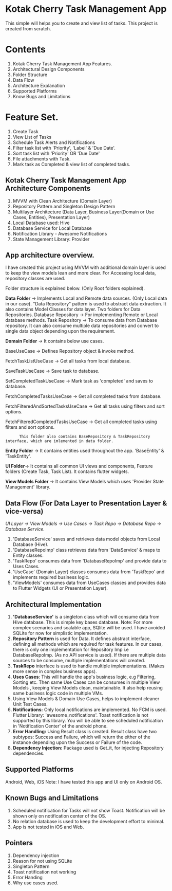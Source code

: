 # Kotak Cherry Task Management App

This simple will helps you to create and view list of tasks. This project is created from scratch.

# Contents
1. Kotak Cherry Task Management App Features.
2. Architectural Design Components
3. Folder Structure
4. Data Flow 
5. Architecture Explanation
6. Supported Platforms
7. Know Bugs and Limitations

# Feature Set.
1. Create Task
2. View List of Tasks
3. Schedule Task Alerts and Notifications
4. Filter task list with 'Priority', 'Label' & 'Due Date'.
5. Sort task list with 'Priority' OR 'Due Date'
6. File attachments with Task.
7. Mark task as Completed & view list of completed tasks.

## Kotak Cherry Task Management App Architecture Components
1. MVVM with Clean Architecture (Domain Layer)
2. Repository Pattern and Singleton Design Pattern
3. Multilayer Architecture (Data Layer, Business Layer(Domain or Use Cases, Entities), Presentation Layer)
4. Local Database used: Hive
5. Database Service for Local Database
6. Notification Library - Awesome Notifications
7. State Management Library: Provider

## App architecture overview.
I have created this project using MVVM with additional domain layer is used to keep the view models 
lean and more clear. For Accessing local data, repository classes are used. 

Folder structure is explained below. (Only Root folders explained).

**Data Folder** -> Implements Local and Remote data sources. (Only Local data in our case). "Data Repository" pattern is used to abstract data extraction.
        It also contains Model Classes for data layer. Two folders for Data Repositories.
        Database Repository -> For implementing Remote or Local database methods. 
        Task Repository -> To consume data from Database repository. It can also consume multiple data repositories and convert to single data object 
        depending upon the requirement.

**Domain Folder** -> It contains below use cases.
          <p>BaseUseCase -> Defines Repository object & invoke method.</p>
          <p>FetchTaskListUseCase -> Get all tasks from local database.</p>
          <p>SaveTaskUseCase -> Save task to database.</p>
          <p>SetCompletedTaskUseCase -> Mark task as 'completed' and saves to database.</p>
          <p>FetchCompletedTasksUseCase -> Get all completed tasks from database.</p>
          <p>FetchFilteredAndSortedTasksUseCase -> Get all tasks using filters and sort options.</p>
          <p>FetchFilteredCompletedTasksUseCase -> Get all completed tasks using filters and sort options.</p>
          
          This folder also contains BaseRepository & TaskRepository interface, which are imlemented in data folder.

**Entity Folder** -> It contains entities used throughout the app. 'BaseEntity' & 'TaskEntity'.

**UI Folder**-> It contains all common UI views and components, Feature folders (Create Task, Task List). It contains flutter widgets.

**View Models Folder** -> It contains View Models which uses 'Provider State Management' library.

## Data Flow (For Data Layer to Presentation Layer & vice-versa)

<em>UI Layer -> View Models -> Use Cases -> Task Repo -> Database Repo -> Database Service.</em>

1. 'DatabaseService' saves and retrieves data model objects from Local Database (Hive).
2. 'DatabaseRepoImp' class retrieves data from 'DataService' & maps to Entity classes.
3. 'TaskRepo' consumes data from 'DatabaseRepoImp' and provide data to Uses Cases.
4. 'UseCase' (Domain Layer) classes consumes data from 'TaskRepo' and implements required business logic.
5. 'ViewModels' consumes data from UseCases classes and provides data to Flutter Widgets (UI or Presentation Layer).

## Architectural Implementation
1. **'DatabaseService'** is a singleton class which will consume data from Hive database. This is simple key bases database.
   Note: For more complex scenarios and scalable app, SQlite will be used. I have avoided SQLite for now for simplistic implementation.
2. **Repository Pattern** is used for Data. It defines abstract interface, defining all methods which are required for task features. In our cases,
   there is only one implementation for Repository Imp i.e DatabaseRepoImp. (As no API service is used). If there are multiple data sources to be
   consume, multiple implementations will created.
3. **TaskRepo** interface is used to handle multiple implementations. (Makes more sense in complex business apps).
4. **Uses Cases**: This will handle the app's business logic, e.g Filtering, Sorting etc. Then same Use Cases can be consumes in multiple View Models
   , keeping View Models clean, maintainable. It also help reusing same business logic code in multiple VMs.
5. Using View Models & Domain Use Cases, helps to implement cleaner Unit Test Cases.
6. **Notifications:** Only local notifications are implemented. No FCM is used. Flutter Library: 'awesome_notifications'. Toast notification is not 
   supported by this library. You will be able to see scheduled notification in 'Notification Center' of the android phone.
7. **Error Handling:** Using Result class is created. Result class have two subtypes: Success and Failure, which will return the either of the instance
   depending upon the Success or Failure of the code.
8. **Dependency Injection:** Package used is Get_it, for injecting Repository dependencies.

## Supported Platforms
Android, Web, iOS
Note: I have tested this app and UI only on Android OS.

## Known Bugs and Limitations
1. Scheduled notification for Tasks will not show Toast. Notification will be shown only on notification center of the OS.
2. No relation database is used to keep the development effort to minimal.
3. App is not tested in iOS and Web.

## Pointers
1. Dependency injection
2. Reason for not using SQLite
3. Singleton Pattern
4. Toast notification not working
5. Error Handing
6. Why use cases used.

